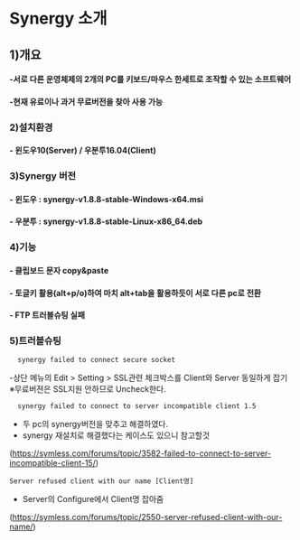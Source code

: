# Synergy 소개

## 1)개요
#### -서로 다른 운영체제의 2개의 PC를 키보드/마우스 한세트로 조작할 수 있는 소프트웨어
#### -현재 유료이나 과거 무료버전을 찾아 사용 가능


### 2)설치환경
#### - 윈도우10(Server) / 우분투16.04(Client)
    
### 3)Synergy 버전
#### - 윈도우 : synergy-v1.8.8-stable-Windows-x64.msi
#### - 우분투 : synergy-v1.8.8-stable-Linux-x86_64.deb

### 4)기능
#### - 클립보드 문자 copy&paste
#### - 토글키 활용(alt+p/o)하여 마치 alt+tab을 활용하듯이 서로 다른 pc로 전환
#### - FTP 트러블슈팅 실패

### 5)트러블슈팅


      synergy failed to connect secure socket
      
-상단 메뉴의 Edit > Setting > SSL관련 체크박스를 Client와 Server 동일하게 잡기
※무료버젼은 SSL지원 안하므로 Uncheck한다.

     
      synergy failed to connect to server incompatible client 1.5
      
- 두 pc의 synergy버전을 맞추고 해결하였다.
- synergy 재설치로 해결했다는 케이스도 있으니 참고할것

(https://symless.com/forums/topic/3582-failed-to-connect-to-server-incompatible-client-15/)

     
    Server refused client with our name [Client명]

- Server의 Configure에서 Client명 잡아줌

(https://symless.com/forums/topic/2550-server-refused-client-with-our-name/)
